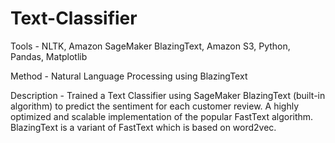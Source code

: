 # Text-Classifier

Tools - NLTK, Amazon SageMaker BlazingText, Amazon S3, Python, Pandas, Matplotlib

Method - Natural Language Processing using BlazingText

Description - Trained a Text Classifier using SageMaker BlazingText (built-in algorithm) to predict the
sentiment for each customer review. A highly optimized and scalable implementation of the popular FastText
algorithm. BlazingText is a variant of FastText which is based on word2vec.

